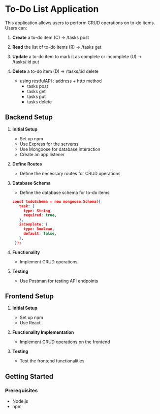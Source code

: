 # To-Do List Application
This application allows users to perform CRUD operations on to-do items. Users can:
1. **Create** a to-do item (C)  -> /tasks post
2. **Read** the list of to-do items (R) -> /tasks get
3. **Update** a to-do item to mark it as complete or incomplete (U)  -> /tasks/:id put
4. **Delete** a to-do item (D) -> /tasks/:id delete

   - using restfulAPI : address + http method
      - tasks post
      - tasks get
      - tasks put
      - tasks delete

## Backend Setup

1. **Initial Setup**
   - Set up npm
   - Use Express for the serverss
   - Use Mongoose for database interaction
   - Create an app listener

2. **Define Routes**
   - Define the necessary routes for CRUD operations

3. **Database Schema**
   - Define the database schema for to-do items
    ``` Json
    const todoSchema = new mongoose.Schema({
       task: {
         type: String,
         required: true,
       },
       isComplete: {
         type: Boolean,
         default: false,
       },
     });
    ```

4. **Functionality**
   - Implement CRUD operations

5. **Testing**
   - Use Postman for testing API endpoints


## Frontend Setup

1. **Initial Setup**
   - Set up npm
   - Use React

2. **Functionality Implementation**
   - Implement CRUD operations on the frontend

3. **Testing**
   - Test the frontend functionalities

## Getting Started

### Prerequisites

- Node.js
- npm

